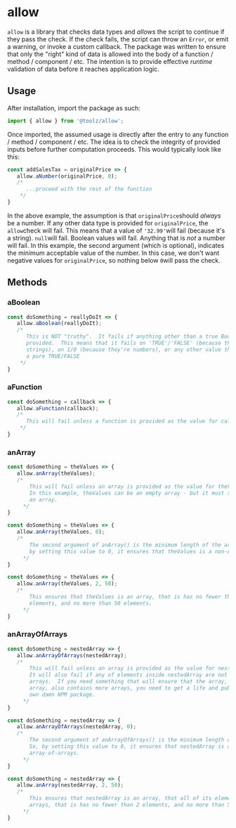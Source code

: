 # allow

`allow`
is a library that checks data types and _allows_ the script to continue if they pass the check. If the check fails, the script can throw an `Error`, or emit a warning, or invoke a custom callback. The package was written to ensure that only the "right" kind of data is allowed into the body of a function / method / component / etc. The intention is to provide effective _runtime_ validation of data before it reaches application logic.

## Usage

After installation, import the package as such:

```javascript
import { allow } from '@toolz/allow';
```

Once imported, the assumed usage is directly after the entry to any function / method / component / etc. The idea is to check the integrity of provided inputs before further computation proceeds. This would typically look like this:

```javascript
const addSalesTax = originalPrice => {
   allow.aNumber(originalPrice, 0);
   /*
      ...proceed with the rest of the function
    */
}
```

In the above example, the assumption is that `originalPrice`should _always_ be a number. If any other data type is provided for `originalPrice`, the `allow`check will fail. This means that a value of `'32.99'`will fail (because it's a string).  `null`will fail. Boolean values will fail. Anything that is _not_ a number will fail. In this example, the second argument (which is optional), indicates the minimum acceptable value of the number. In this case, we don't want negative values for `originalPrice`, so nothing below `0`will pass the check.

## Methods

### aBoolean

```javascript
const doSomething = reallyDoIt => {
   allow.aBoolean(reallyDoIt);
   /*
      This is NOT "truthy".  It fails if anything other than a true Boolean is 
      provided.  This means that it fails on 'TRUE'/'FALSE' (because they're 
      strings), on 1/0 (because they're numbers), or any other value that is not 
      a pure TRUE/FALSE
    */
}
```

### aFunction

```javascript
const doSomething = callback => {
   allow.aFunction(callback);
   /*
      This will fail unless a function is provided as the value for callback
    */
}
```

### anArray

```javascript
const doSomething = theValues => {
   allow.anArray(theValues);
   /*
       This will fail unless an array is provided as the value for theValues.  
       In this example, theValues can be an empty array - but it must still be 
       an array.
     */
}
```

```javascript
const doSomething = theValues => {
   allow.anArray(theValues, 0);
   /*
       The second argument of anArray() is the minimum length of the array.  So, 
       by setting this value to 0, it ensures that theValues is a non-empty array.
     */
}
```

```javascript
const doSomething = theValues => {
   allow.anArray(theValues, 2, 50);
   /*
       This ensures that theValues is an array, that is has no fewer than 2 
       elements, and no more than 50 elements.
     */
}
```

### anArrayOfArrays

```javascript
const doSomething = nestedArray => {
   allow.anArrayOfArrays(nestedArray);
   /*
       This will fail unless an array is provided as the value for nestedArray.  
       It will also fail if any of elements inside nestedArray are not also 
       arrays.  If you need something that will ensure that the array, INSIDE the 
       array, also contains more arrays, you need to get a life and publish your 
       own damn NPM package.
     */
}
```

```javascript
const doSomething = nestedArray => {
   allow.anArrayOfArrays(nestedArray, 0);
   /*
       The second argument of anArrayOfArrays() is the minimum length of the array.  
       So, by setting this value to 0, it ensures that nestedArray is a non-empty 
       array-of-arrays.
     */
}
```

```javascript
const doSomething = nestedArray => {
   allow.anArray(nestedArray, 2, 50);
   /*
       This ensures that nestedArray is an array, that all of its elements are 
       arrays, that is has no fewer than 2 elements, and no more than 50 elements .
     */
}
```
